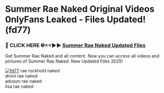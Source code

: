 # Summer Rae Naked Original Videos 0nlyFans Leaked - Files Updated! (fd77)

<h3>🔴 CLICK HERE 🌐==►► <a href="https://tinyurl.com/yckcrads" rel="nofollow">Summer Rae Naked Updated Files</a></h3>

Get Summer Rae Naked and all content. Now you can access all videos and pictures of Summer Rae Naked. New Updated Files 2025!

[![fd77](https://i.imgur.com/hpKpOFt.gif)](https://tinyurl.com/yckcrads)
rae rockhold naked<br>
divini rae naked<br>
aduson rae naked<br>
lisa rae naked